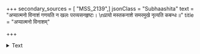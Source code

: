 +++
secondary_sources = [ "MSS_2139",]
jsonClass = "Subhaashita"
text = "अप्यात्मनो विनाशं गणयति न खलः परव्यसनहृष्टः।  \nप्रायो मस्तकनाशे समरमुखे नृत्यति कबन्धः॥"
title = "अप्यात्मनो विनाशम्"

+++

<details><summary>Text</summary>

अप्यात्मनो विनाशं गणयति न खलः परव्यसनहृष्टः।  
प्रायो मस्तकनाशे समरमुखे नृत्यति कबन्धः॥
</details>

